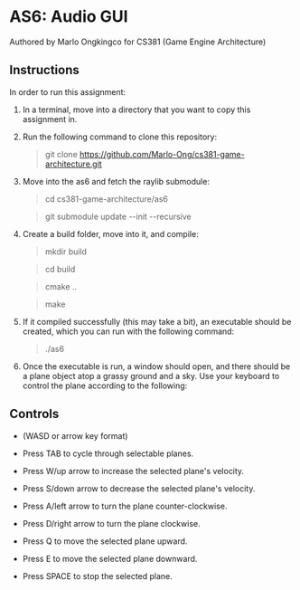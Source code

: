 # AS6: Audio GUI

Authored by Marlo Ongkingco for CS381 (Game Engine Architecture)

## Instructions

In order to run this assignment:

1. In a terminal, move into a directory that you want to copy this assignment in.
2. Run the following command to clone this repository:

   > git clone https://github.com/Marlo-Ong/cs381-game-architecture.git
   >
3. Move into the as6 and fetch the raylib submodule:

   > cd cs381-game-architecture/as6

   > git submodule update --init --recursive

4. Create a build folder, move into it, and compile:

   > mkdir build

   > cd build

   > cmake ..

   > make

5. If it compiled successfully (this may take a bit), an executable should be created, which you can run with the following command:

   > ./as6

6. Once the executable is run, a window should open, and there should be a plane object atop a grassy ground and a sky. Use your keyboard to control the plane according to the following:

## Controls

- (WASD or arrow key format)

- Press TAB to cycle through selectable planes.

- Press W/up arrow to increase the selected plane's velocity.

- Press S/down arrow to decrease the selected plane's velocity.

- Press A/left arrow to turn the plane counter-clockwise.

- Press D/right arrow to turn the plane clockwise.

- Press Q to move the selected plane upward.

- Press E to move the selected plane downward.

- Press SPACE to stop the selected plane.